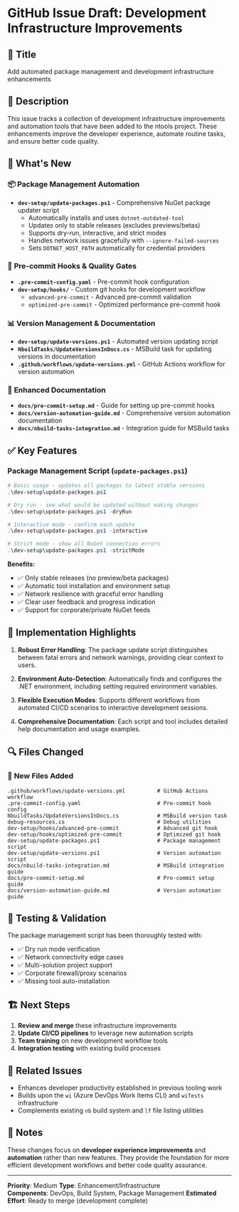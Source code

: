 # GitHub Issue Draft: Development Infrastructure Improvements

## 🎯 **Title**
Add automated package management and development infrastructure enhancements

## 📝 **Description**

This issue tracks a collection of development infrastructure improvements and automation tools that have been added to the ntools project. These enhancements improve the developer experience, automate routine tasks, and ensure better code quality.

## 🚀 **What's New**

### 📦 **Package Management Automation**
- **`dev-setup/update-packages.ps1`** - Comprehensive NuGet package updater script
  - Automatically installs and uses `dotnet-outdated-tool`
  - Updates only to stable releases (excludes previews/betas)
  - Supports dry-run, interactive, and strict modes
  - Handles network issues gracefully with `--ignore-failed-sources`
  - Sets `DOTNET_HOST_PATH` automatically for credential providers

### 🔧 **Pre-commit Hooks & Quality Gates**
- **`.pre-commit-config.yaml`** - Pre-commit hook configuration
- **`dev-setup/hooks/`** - Custom git hooks for development workflow
  - `advanced-pre-commit` - Advanced pre-commit validation
  - `optimized-pre-commit` - Optimized performance pre-commit hook

### 📊 **Version Management & Documentation**
- **`dev-setup/update-versions.ps1`** - Automated version updating script
- **`NbuildTasks/UpdateVersionsInDocs.cs`** - MSBuild task for updating versions in documentation
- **`.github/workflows/update-versions.yml`** - GitHub Actions workflow for version automation

### 📖 **Enhanced Documentation**
- **`docs/pre-commit-setup.md`** - Guide for setting up pre-commit hooks
- **`docs/version-automation-guide.md`** - Comprehensive version automation documentation  
- **`docs/nbuild-tasks-integration.md`** - Integration guide for MSBuild tasks

## ✅ **Key Features**

### Package Management Script (`update-packages.ps1`)
```powershell
# Basic usage - updates all packages to latest stable versions
.\dev-setup\update-packages.ps1

# Dry run - see what would be updated without making changes
.\dev-setup\update-packages.ps1 -dryRun

# Interactive mode - confirm each update
.\dev-setup\update-packages.ps1 -interactive

# Strict mode - show all NuGet connection errors
.\dev-setup\update-packages.ps1 -strictMode
```

**Benefits:**
- ✅ Only stable releases (no preview/beta packages)
- ✅ Automatic tool installation and environment setup
- ✅ Network resilience with graceful error handling
- ✅ Clear user feedback and progress indication
- ✅ Support for corporate/private NuGet feeds

## 🎨 **Implementation Highlights**

1. **Robust Error Handling**: The package update script distinguishes between fatal errors and network warnings, providing clear context to users.

2. **Environment Auto-Detection**: Automatically finds and configures the .NET environment, including setting required environment variables.

3. **Flexible Execution Modes**: Supports different workflows from automated CI/CD scenarios to interactive development sessions.

4. **Comprehensive Documentation**: Each script and tool includes detailed help documentation and usage examples.

## 🔍 **Files Changed**

### 📁 **New Files Added**
```
.github/workflows/update-versions.yml          # GitHub Actions workflow
.pre-commit-config.yaml                        # Pre-commit hook config
NbuildTasks/UpdateVersionsInDocs.cs            # MSBuild version task
debug-resources.cs                             # Debug utilities
dev-setup/hooks/advanced-pre-commit            # Advanced git hook
dev-setup/hooks/optimized-pre-commit           # Optimized git hook  
dev-setup/update-packages.ps1                  # Package management script
dev-setup/update-versions.ps1                  # Version automation script
docs/nbuild-tasks-integration.md               # MSBuild integration guide
docs/pre-commit-setup.md                       # Pre-commit setup guide
docs/version-automation-guide.md               # Version automation guide
```

## 🧪 **Testing & Validation**

The package management script has been thoroughly tested with:
- ✅ Dry run mode verification
- ✅ Network connectivity edge cases
- ✅ Multi-solution project support
- ✅ Corporate firewall/proxy scenarios
- ✅ Missing tool auto-installation

## 🏗️ **Next Steps**

1. **Review and merge** these infrastructure improvements
2. **Update CI/CD pipelines** to leverage new automation scripts
3. **Team training** on new development workflow tools
4. **Integration testing** with existing build processes

## 🔗 **Related Issues**

- Enhances developer productivity established in previous tooling work
- Builds upon the `wi` (Azure DevOps Work Items CLI) and `wiTests` infrastructure
- Complements existing `nb` build system and `lf` file listing utilities

## 📝 **Notes**

These changes focus on **developer experience improvements** and **automation** rather than new features. They provide the foundation for more efficient development workflows and better code quality assurance.

---

**Priority**: Medium
**Type**: Enhancement/Infrastructure  
**Components**: DevOps, Build System, Package Management
**Estimated Effort**: Ready to merge (development complete)
